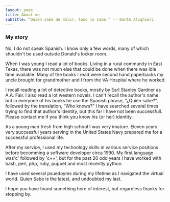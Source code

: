 ```yaml
---
layout: page
title: About me
subtitle: “Quién sabe de dolor, todo lo sabe.” -- Dante Alighieri
---
```


### My story

No, I do not speak Spanish. I know only a few words, many of which
shouldn't be used outside Donald's locker room.

When I was young I read a lot of books. Living in a rural community in
East Texas, there was not much else that could be done when there was idle time available.
Many of the books I read were second hand paperbacks my uncle brought for grandmother and I
from the VA Hospital where he worked.

I recall reading a lot of detective books, mostly by Earl Stanley Gardner as A.A. Fair.
I also read a lot western novels. I can't recall the author's name but in everyone of his
books he use the Spanish phrase, &ldquo;&iquest;Quién sabe?&rdquo;, followed by the translation,
&ldquo;Who knows?&rdquo; I have searched several times trying to find that author's identity,
but this far I have not been successfull. Please contact me if you think you know his (or her) identity.

As a young man fresh from high school I was very imature. Eleven years very successful years
serving in the United States Navy prepared me for a successful professional life.

After my service, I used my technology skills in various service positions before becomming a
software developer circa 1990. My first language was'c' followed by 'c++', but for the past 20
odd years I have worked with bash, perl, php, ruby, puppet and most recently python.

I have used several psuedoyms during my lifetime as I navigated the virtual world.
Quien Sabe is the latest, and undoubted my last.

I hope you have found something here of interest, but regardless thanks for stopping by.
